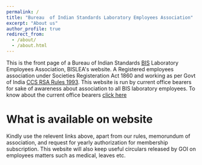 ```yaml
---
permalink: /
title: "Bureau  of Indian Standards Laboratory Employees Association"
excerpt: "About us"
author_profile: true
redirect_from: 
  - /about/
  - /about.html
---
```


This is the front page of a Bureau of Indian Standards [BIS](https://bis.gov.in) Laboratory Employees Association, BISLEA's website. A Registered employees association under Societies Registeration Act 1860 and working as per Govt of India [CCS RSA Rules 1993](https://dopt.gov.in/acts/ccs-rsa-rules-1993).  This website is run by current office bearers for sake of awareness about association to all BIS laboratory employees. 
To know about the current office bearers [click here](https://bislea.github.io/files/officebearers.pdf)


What is available on website
======
Kindly use the relevent links above, apart from our rules, memorundum of association, and request for yearly authorization for membership subscription. This website will also keep useful circulars released by GOI on employees matters such as medical, leaves etc. 
